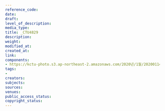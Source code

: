 ```yaml
---
reference_code: 
date: 
draft: 
level_of_description: 
media_type: 
title: _CTU4829
description: 
weight: 
modified_at: 
created_at: 
link: 
components:
- https://kctu-photo.s3.ap-northeast-2.amazonaws.com/2020년/1월/20200114_문중원+열사+상여+청와대+행진+8일차/_CTU4829.jpg
tags:
- 
creators: 
subjects: 
sources: 
venues: 
public_access_status: 
copyright_status: 
---
```

